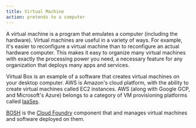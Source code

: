 ```yaml
---
title: Virtual Machine
action: pretends to a computer
---
```


A virtual machine is a program that emulates a computer (including the hardware). Virtual machines are useful in a variety of ways. For example, it's easier to reconfigure a virtual machine than to reconfigure an actual hardware computer. This makes it easy to organize many virtual machines with exactly the processing power you need, a necessary feature for any organization that deploys many apps and services.

Virtual Box is an example of a software that creates virtual machines on your desktop computer. AWS is Amazon's cloud platform, with the ability to create virtual machines called EC2 instances. AWS (along with Google GCP, and Microsoft's Azure) belongs to a category of VM provisioning platforms called [IaaSes](/infrastructure-as-a-service/).

[BOSH](/bosh/) is the [Cloud Foundry](/cloud-foundry/) component that and manages virtual machines and software deployed on them.
